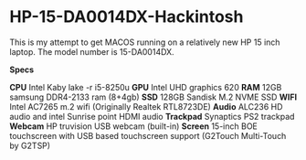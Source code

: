 # HP-15-DA0014DX-Hackintosh

This is my attempt to get MACOS running on a relatively new HP 15 inch laptop. The model number is 15-DA0014DX.

**Specs**

**CPU**   Intel Kaby lake -r i5-8250u
**GPU**   Intel UHD graphics 620
**RAM**   12GB samsung DDR4-2133 ram (8+4gb)
**SSD**   128GB Sandisk M.2 NVME SSD
**WIFI**  Intel AC7265 m.2 wifi (Originally Realtek RTL8723DE)
**Audio** ALC236 HD audio and intel Sunrise point HDMI audio
**Trackpad** Synaptics PS2 trackpad
**Webcam** HP truvision USB webcam (built-in)
**Screen** 15-inch BOE touchscreen with USB based touchscreen support (G2Touch Multi-Touch by G2TSP)

